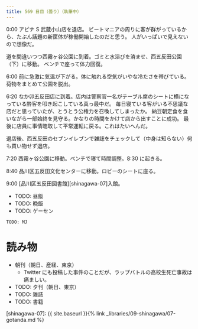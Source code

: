 ```yaml
---
title: 569 日目（曇り）（執筆中）
---
```


0:00 アピナ S 武蔵小山店を退店。
ビートマニアの周りに客が群がっているから、たぶん話題の新筐体が稼働開始したのだと思う。
人がいっぱいで見えないので想像だ。

道を間違いつつ西霧ヶ谷公園に到着。ゴミと水浴びを済ませ、西五反田公園（下）に移動。
ベンチで座って体力回復。

6:00 前に急激に気温が下がる。体に触れる空気がいやな冷たさを帯びている。
荷物をまとめて公園を脱出。

6:20 なか卯五反田店に到着。店内は警察官一名がテーブル席のシートに横になっている酔客を叩き起こしている真っ最中だ。
毎日寝ている客がいる不思議な店だと思っていたが、とうとう公権力を召喚してしまったか。
納豆朝定食を食いながら一部始終を見守る。かなりの時間をかけて店から出すことに成功。
最後に店員に事情聴取して平常運転に戻る。これはたいへんだ。

退店後、西五反田のセブンイレブンで雑誌をチェックして（中身は知らない）何も買い物せず退店。

7:20 西霧ヶ谷公園に移動。ベンチで寝て時間調整。8:30 に起きる。

8:40 品川区五反田文化センターに移動。ロビーのシートに座る。

9:00 [品川区五反田図書館][shinagawa-07]入館。

* TODO: 昼飯
* TODO: 晩飯
* TODO: ゲーセン

```text
TODO: MJ
```

# 読み物

* 朝刊（朝日、産経、東京）
  * Twitter にも投稿した事件のことだが、ラップバトルの高校生死亡事故は痛ましい。
* TODO: 夕刊（朝日、東京）
* TODO: 雑誌
* TODO: 書籍

[shinagawa-07]: {{ site.baseurl }}{% link _libraries/09-shinagawa/07-gotanda.md %}
